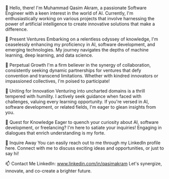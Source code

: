 👋  Hello, there! I'm Muhammad Qasim Akram, a passionate Software Engineer with a keen interest in the world of AI. Currently, I'm enthusiastically working on various projects that involve harnessing the power of artificial intelligence to create innovative solutions that make a difference. 

🔭 Present Ventures 
Embarking on a relentless odyssey of knowledge, I'm ceaselessly enhancing my proficiency in AI, software development, and emerging technologies. My journey navigates the depths of machine learning, deep learning, and data science.

🌱 Perpetual Growth
I'm a firm believer in the synergy of collaboration, consistently seeking dynamic partnerships for ventures that defy convention and transcend limitations. Whether with kindred innovators or impassioned collectives, I'm poised to participate!

👯 Uniting for Innovation
Venturing into uncharted domains is a thrill tempered with humility. I actively seek guidance when faced with challenges, valuing every learning opportunity. If you're versed in AI, software development, or related fields, I'm eager to glean insights from you.

🤔 Quest for Knowledge
Eager to quench your curiosity about AI, software development, or freelancing? I'm here to satiate your inquiries! Engaging in dialogues that enrich understanding is my forte.

💬 Inquire Away
You can easily reach out to me through my LinkedIn profile here. Connect with me to discuss exciting ideas and opportunities, or just to say hi!

📫 Contact Me
LinkedIn: www.linkedin.com/in/qasimakram
Let's synergize, innovate, and co-create a brighter future.

